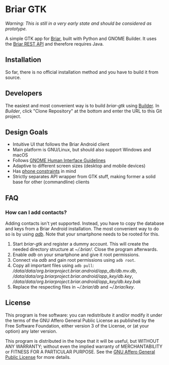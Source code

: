 # Briar GTK

_Warning: This is still in a very early state and should be considered as prototype._

A simple GTK app for [Briar](https://briar.app), built with Python and GNOME Builder.
It uses the
[Briar REST API](https://code.briarproject.org/briar/briar/blob/master/briar-headless/README.md)
and therefore requires Java.

## Installation

So far, there is no official installation method and
you have to build it from source.

## Developers

The easiest and most convenient way is to build _briar-gtk_ using
[Builder](https://wiki.gnome.org/Apps/Builder).
In _Builder_, click "Clone Repository" at the bottom and
enter the URL to this Git project.

## Design Goals

* Intuitive UI that follows the Briar Android client
* Main platform is GNU/Linux, but should also support Windows and macOS
* Follows [GNOME Human Interface Guidelines](https://developer.gnome.org/hig/stable/)
* Adaptive to different screen sizes (desktop and mobile devices)
* Has [phone constraints](https://developer.puri.sm/Librem5/Apps/Guides/Design/Constraints.html) in mind
* Strictly separates API wrapper from GTK stuff, making former a solid base for other (commandline) clients

## FAQ

### How can I add contacts?

Adding contacts isn't yet supported. Instead, you have to copy
the database and keys from a Briar Android installation. The most
convenient way to do so is by using
[_adb_](https://developer.android.com/studio/command-line/adb).
Note that your smartphone needs to be rooted for this.

1. Start _briar-gtk_ and register a dummy account. This will create
the needed directory structure at _~/.briar/_. Close the program afterwards.
2. Enable _adb_ on your smartphone and give it root permissions.
3. Connect via _adb_ and gain root permissions using `adb root`.
4. Copy all important files using `adb pull`:
_/data/data/org.briarproject.briar.android/app_db/db.mv.db_,
_/data/data/org.briarproject.briar.android/app_key/db.key_,
_/data/data/org.briarproject.briar.android/app_key/db.key.bak_
5. Replace the respecting files in _~/.briar/db_ and _~/.briar/key_.

## License

This program is free software: you can redistribute it and/or modify
it under the terms of the GNU Affero General Public License as
published by the Free Software Foundation, either version 3 of the
License, or (at your option) any later version.

This program is distributed in the hope that it will be useful,
but WITHOUT ANY WARRANTY; without even the implied warranty of
MERCHANTABILITY or FITNESS FOR A PARTICULAR PURPOSE.  See the
[GNU Affero General Public License](LICENSE.md) for more details.
